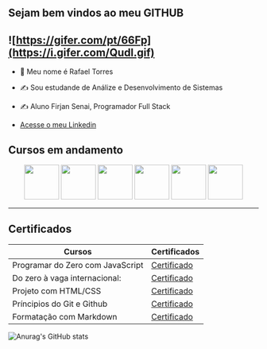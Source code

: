 <!---
- 👋 Hi, I’m RafaelTorres700
- 👀 I’m interested in ...
- 🌱 I’m currently learning ...
- 💞️ I’m looking to collaborate on ...
- 📫 How to reach me ...
- 😄 Pronouns: ...
- ⚡ Fun fact: ...

RafaelTorres700/RafaelTorres700 is a ✨ special ✨ repository because its `README.md` (this file) appears on your GitHub profile.
You can click the Preview link to take a look at your changes.
--->

## Sejam bem vindos ao meu GITHUB
![https://gifer.com/pt/66Fp](https://i.gifer.com/Qudl.gif)
----------------------------------------------------
- 🥸 Meu nome é Rafael Torres
- ✍️ Sou estudande de Análize e Desenvolvimento de Sistemas
- ✍️ Aluno Firjan Senai, Programador Full Stack

  
- [ Acesse o meu Linkedin](https://www.linkedin.com/in/rafael-torres-447468353/)

 ## Cursos em andamento
<p align="center">
  
<img src="https://cdn.jsdelivr.net/gh/devicons/devicon@latest/icons/angular/angular-original.svg"  width="70px">
<img src="https://cdn.jsdelivr.net/gh/devicons/devicon@latest/icons/javascript/javascript-original.svg" width="70px">      
<img src="https://cdn.jsdelivr.net/gh/devicons/devicon@latest/icons/html5/html5-original-wordmark.svg" width="70px">
<img src="https://cdn.jsdelivr.net/gh/devicons/devicon@latest/icons/css3/css3-original-wordmark.svg" width="70px">          
<img src="https://cdn.jsdelivr.net/gh/devicons/devicon@latest/icons/github/github-original-wordmark.svg" width="70px"> 
<img src="https://cdn.jsdelivr.net/gh/devicons/devicon@latest/icons/mysql/mysql-original-wordmark.svg" width="70px">
          
          
  
          

  
---------------------------------------------------------------
## Certificados

|Cursos                          |Certificados|
|--------------------------------|------------|
|Programar do Zero com JavaScript|[Certificado](https://hermes.dio.me/certificates/PYFEBL2D.pdf)|
|Do zero à vaga internacional:   |[Certificado](https://hermes.dio.me/certificates/CS9DG2W2.pdf)|
|Projeto com HTML/CSS            |[Certificado](https://hermes.dio.me/certificates/UPEZDLRT.pdf)|
|Príncipios do Git e Github      |[Certificado](https://hermes.dio.me/certificates/BCKBP7FU.pdf)|
|Formatação com Markdown         |[Certificado](https://hermes.dio.me/certificates/UU42PZEB.pdf)|

![Anurag's GitHub stats](https://github-readme-stats.vercel.app/api?username=RafaelTorres700&theme=dark&show_icons=true)
